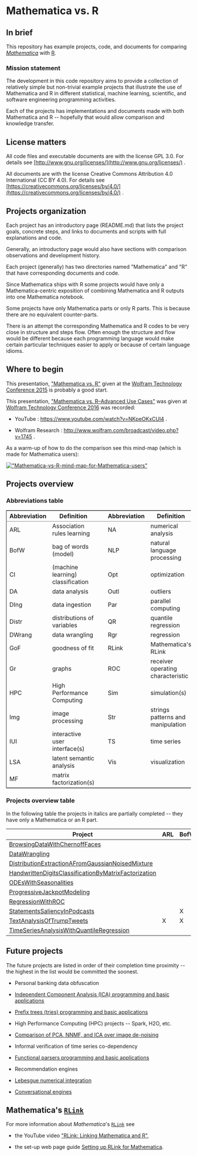 # Mathematica vs. R

## In brief

This repository has example projects, code, and documents for comparing
[*Mathematica*](http://www.wolfram.com/mathematica/) with
[R](https://www.r-project.org).


### Mission statement

The development in this code repository aims to provide a collection
of relatively simple but non-trivial example projects that illustrate
the use of Mathematica and R in different statistical, machine
learning, scientific, and software engineering programming activities.

Each of the projects has implementations and documents made with both
Mathematica and R -- hopefully that would allow comparison and
knowledge transfer.


## License matters

All code files and executable documents are with the license GPL 3.0.
For details  see [http://www.gnu.org/licenses/](http://www.gnu.org/licenses/) .

All documents are with the license Creative Commons Attribution 4.0
International (CC BY 4.0). For details see
[https://creativecommons.org/licenses/by/4.0/](https://creativecommons.org/licenses/by/4.0/) .


## Projects organization

Each project has an introductory page (README.md) that lists the
project goals, concrete steps, and links to documents and scripts with
full explanations and code.

Generally, an introductory page would also have sections with comparison
observations and development history.

Each project (generally) has two directories named "Mathematica" and
"R" that have corresponding documents and code.

Since Mathematica ships with R some projects would have only a
Mathematica-centric exposition of combining Mathematica and R
outputs into one Mathematica notebook.

Some projects have only Mathematica parts or only R parts. This is because
there are no equivalent counter-parts.

There is an attempt the corresponding Mathematica and R codes to be
very close in structure and steps flow. Often enough the structure and
flow would be different because each programming language would make certain
particular techniques easier to apply or because of certain language idioms.


## Where to begin

This presentation,
["Mathematica vs. R"](https://github.com/antononcube/MathematicaVsR/blob/master/RDocumentation/Presentations/WTC-2015/WTC-2015-Antonov-Mathematica-vs-R.pdf)
given at the
[Wolfram Technology Conference 2015](https://www.wolfram.com/events/technology-conference/2015/)
is probably a good start.

This presentation, ["Mathematica vs. R–Advanced Use Cases"](https://github.com/antononcube/MathematicaVsR/tree/master/RDocumentation/Presentations/WTC-2016) 
was given at
 [Wolfram Technology Conference 2016](https://www.wolfram.com/events/technology-conference/2016/) 
 was recorded: 

- YouTube : https://www.youtube.com/watch?v=NKpeOKxCUl4 .

- Wolfram Research : http://www.wolfram.com/broadcast/video.php?v=1745 .


As a warm-up of how to do the comparison see this mind-map (which is
made for Mathematica users):

[!["Mathematica-vs-R-mind-map-for-Mathematica-users"](http://i.imgur.com/oZobBxfm.png)](https://github.com/antononcube/MathematicaVsR/blob/master/Mathematica-vs-R-mind-map.pdf)



## Projects overview

### Abbreviations table

<table border="2" cellspacing="0" cellpadding="6" rules="groups" frame="hsides">


<colgroup>
<col  class="left" />

<col  class="left" />

<col  class="left" />

<col  class="left" />

<col  class="left" />
</colgroup>
<thead>
<tr>
<th scope="col" class="left">Abbreviation</th>
<th scope="col" class="left">Definition</th>
<th scope="col" class="left">&#xa0;</th>
<th scope="col" class="left">Abbreviation</th>
<th scope="col" class="left">Definition</th>
</tr>
</thead>

<tbody>
<tr>
<td class="left">ARL</td>
<td class="left">Association rules learning</td>
<td class="left">&#xa0;</td>
<td class="left">NA</td>
<td class="left">numerical analysis</td>
</tr>


<tr>
<td class="left">BofW</td>
<td class="left">bag of words (model)</td>
<td class="left">&#xa0;</td>
<td class="left">NLP</td>
<td class="left">natural language processing</td>
</tr>


<tr>
<td class="left">Cl</td>
<td class="left">(machine learning) classification</td>
<td class="left">&#xa0;</td>
<td class="left">Opt</td>
<td class="left">optimization</td>
</tr>


<tr>
<td class="left">DA</td>
<td class="left">data analysis</td>
<td class="left">&#xa0;</td>
<td class="left">Outl</td>
<td class="left">outliers</td>
</tr>


<tr>
<td class="left">DIng</td>
<td class="left">data ingestion</td>
<td class="left">&#xa0;</td>
<td class="left">Par</td>
<td class="left">parallel computing</td>
</tr>


<tr>
<td class="left">Distr</td>
<td class="left">distributions of variables</td>
<td class="left">&#xa0;</td>
<td class="left">QR</td>
<td class="left">quantile regression</td>
</tr>


<tr>
<td class="left">DWrang</td>
<td class="left">data wrangling</td>
<td class="left">&#xa0;</td>
<td class="left">Rgr</td>
<td class="left">regression</td>
</tr>


<tr>
<td class="left">GoF</td>
<td class="left">goodness of fit</td>
<td class="left">&#xa0;</td>
<td class="left">RLink</td>
<td class="left">Mathematica's RLink</td>
</tr>


<tr>
<td class="left">Gr</td>
<td class="left">graphs</td>
<td class="left">&#xa0;</td>
<td class="left">ROC</td>
<td class="left">receiver operating characteristic</td>
</tr>


<tr>
<td class="left">HPC</td>
<td class="left">High Performance Computing</td>
<td class="left">&#xa0;</td>
<td class="left">Sim</td>
<td class="left">simulation(s)</td>
</tr>


<tr>
<td class="left">Img</td>
<td class="left">image processing</td>
<td class="left">&#xa0;</td>
<td class="left">Str</td>
<td class="left">strings patterns and manipulation</td>
</tr>


<tr>
<td class="left">IUI</td>
<td class="left">interactive user interface(s)</td>
<td class="left">&#xa0;</td>
<td class="left">TS</td>
<td class="left">time series</td>
</tr>


<tr>
<td class="left">LSA</td>
<td class="left">latent semantic analysis</td>
<td class="left">&#xa0;</td>
<td class="left">Vis</td>
<td class="left">visualization</td>
</tr>


<tr>
<td class="left">MF</td>
<td class="left">matrix factorization(s)</td>
<td class="left">&#xa0;</td>
<td class="left">&#xa0;</td>
<td class="left">&#xa0;</td>
</tr>
</tbody>
</table>


### Projects overview table

In the following table the projects in italics are partially completed --
they have only a Mathematica or an R part.

| Project                                              | ARL | BofW | Cl | DA | DIng | Distr | DWrang | GoF | Gr | Img | IUI | Rgr | LSA | MF | NA | NLP | Opt | Outl | Par | QR | RLink | ROC | Sim | Str | TS | Vis |
|------------------------------------------------------|-----|------|----|----|------|-------|--------|-----|----|-----|-----|-----|-----|----|----|-----|-----|------|-----|----|-------|-----|-----|-----|----|-----|
| [BrowsingDataWithChernoffFaces](https://github.com/antononcube/MathematicaVsR/tree/master/Projects/BrowsingDataWithChernoffFaces)                        |     |      |    | X  | X    | X     | X      |     |    |     |     |     |     |    |    |     |     | X    |     |    |       |     |     |     |    | X   |
| [DataWrangling](https://github.com/antononcube/MathematicaVsR/tree/master/Projects/DataWrangling)                                        |     |      |    | X  | X    |       | X      |     |    |     |     |     |     |    |    |     |     |      |     |    |       |     |     |     |    | X   |
| [DistributionExtractionAFromGaussianNoisedMixture](https://github.com/antononcube/MathematicaVsR/tree/master/Projects/DistributionExtractionAFromGaussianNoisedMixture)     |     |      |    |    |      | X     |        | X   |    |     |     |     |     |    |    |     | X   |      |     |    |       |     |     |     |    |     |
| [HandwrittenDigitsClassificationByMatrixFactorization](https://github.com/antononcube/MathematicaVsR/tree/master/Projects/HandwrittenDigitsClassificationByMatrixFactorization) |     |      | X  |    | X    |       |        |     |    | X   |     |     | X   | X  |    |     |     |      | X   |    |       |     |     |     |    | X   |
| [ODEsWithSeasonalities](https://github.com/antononcube/MathematicaVsR/tree/master/Projects/ODEsWithSeasonalities)                                |     |      |    |    |      |       |        |     |    |     | X   |     |     |    | X  |     |     |      |     |    |       |     | X   |     |    | X   |
| [ProgressiveJackpotModeling](https://github.com/antononcube/MathematicaVsR/tree/master/Projects/ProgressiveJackpotModeling)                           |     |      |    |    |      | X     |        |     |    |     |     |     |     |    |    |     |     |      |     |    |       |     | X   |     |    |     |
| [RegressionWithROC](https://github.com/antononcube/MathematicaVsR/tree/master/Projects/RegressionWithROC)                                    |     |      | X  |    |      |       |        |     |    |     |     | X   |     |    |    |     |     |      |     |    |       | X   |     |     |    | X   |
| [StatementsSaliencyInPodcasts](https://github.com/antononcube/MathematicaVsR/tree/master/Projects/StatementsSaliencyInPodcasts)                         |     | X    |    |    | X    |       |        |     |    |     | X   |     |     |    |    | X   |     |      |     |    |       |     |     | X   |    |     |
| [TextAnalysisOfTrumpTweets](https://github.com/antononcube/MathematicaVsR/tree/master/Projects/TextAnalysisOfTrumpTweets)                            | X   | X    | X  | X  | X    |       | X      |     |    |     |     |     |     |    |    |     |     |      |     |    | X     |     |     | X   |    | X   |
| [TimeSeriesAnalysisWithQuantileRegression](https://github.com/antononcube/MathematicaVsR/tree/master/Projects/TimeSeriesAnalysisWithQuantileRegression)             |     |      |    | X  | X    |       |        |     |    |     |     |     |     |    |    |     |     | X    |     | X  |       |     |     |     | X  | X   |



## Future projects

The future projects are listed in order of their completion time
proximity -- the highest in the list would be committed the soonest.

- Personal banking data obfuscation

- [Independent Component Analysis (ICA) programming and basic applications](https://mathematicaforprediction.wordpress.com/?s=ICA)

- [Prefix trees (tries) programming and basic applications](https://mathematicaforprediction.wordpress.com/2013/12/06/tries-with-frequencies-for-data-mining/)

- High Performance Computing (HPC) projects -- Spark, H2O, etc. 

- [Comparison of PCA, NNMF, and ICA over image de-noising](https://mathematicaforprediction.wordpress.com/2016/05/26/comparison-of-pca-nnmf-and-ica-over-image-de-noising/)

- Informal verification of time series co-dependency

- [Functional parsers programming and basic applications](https://mathematicaforprediction.wordpress.com/?s=functional+parsers)

- Recommendation engines

- [Lebesgue numerical integration](https://mathematicaforprediction.wordpress.com/2016/07/01/adaptive-numerical-lebesgue-integration-by-set-measure-estimates/)

- [Conversational engines](https://mathematicaforprediction.wordpress.com/2014/11/29/simple-time-series-conversational-engine/)





## Mathematica's [`RLink`](https://reference.wolfram.com/language/RLink/tutorial/Introduction.html)

For more information about *Mathematica*'s [`RLink`](https://reference.wolfram.com/language/RLink/tutorial/Introduction.html)
see

- the YouTube video ["RLink: Linking Mathematica and R"](https://www.youtube.com/watch?v=5ppY7cTy71o),

- the set-up web page guide [Setting up RLink for Mathematica](http://szhorvat.net/pelican/setting-up-rlink-for-mathematica.html).
